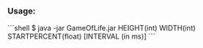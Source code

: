 ### Usage: ###
´´´shell
$ java -jar GameOfLife.jar HEIGHT(int) WIDTH(int) STARTPERCENT(float) [INTERVAL (in ms)]
´´´